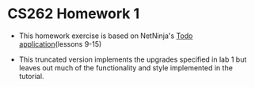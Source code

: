# CS262 Homework 1

* This homework exercise is based on NetNinja's 
[Todo application](https://www.youtube.com/playlist?list=PL4cUxeGkcC9ixPU-QkScoRBVxtPPzVjrQ)(lessons 9-15)

* This truncated version implements the upgrades specified in lab 1 but leaves out
much of the functionality and style implemented in the tutorial.
